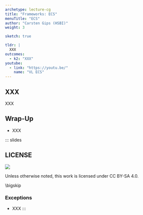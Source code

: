 ```yaml
---
archetype: lecture-cg
title: "Frameworks: ECS"
menuTitle: "ECS"
author: "Carsten Gips (HSBI)"
weight: 3

sketch: true

tldr: |
  XXX
outcomes:
  - k2: "XXX"
youtube:
  - link: "https://youtu.be/"
    name: "VL ECS"
---
```



## XXX

XXX


## Wrap-Up

*   XXX







<!-- DO NOT REMOVE - THIS IS A LAST SLIDE TO INDICATE THE LICENSE AND POSSIBLE EXCEPTIONS (IMAGES, ...). -->
::: slides
## LICENSE
![](https://licensebuttons.net/l/by-sa/4.0/88x31.png)

Unless otherwise noted, this work is licensed under CC BY-SA 4.0.

\bigskip

### Exceptions
*   XXX
:::
